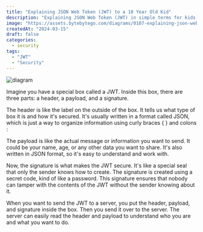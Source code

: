 ```yaml
---
title: "Explaining JSON Web Token (JWT) to a 10 Year Old Kid"
description: "Explaining JSON Web Token (JWT) in simple terms for kids."
image: "https://assets.bytebytego.com/diagrams/0107-explaining-json-web-token-jwt-to-a-10-year-old-kid.png"
createdAt: "2024-03-15"
draft: false
categories:
  - security
tags:
  - "JWT"
  - "Security"
---
```


![diagram](https://assets.bytebytego.com/diagrams/0107-explaining-json-web-token-jwt-to-a-10-year-old-kid.png)

Imagine you have a special box called a JWT. Inside this box, there are three parts: a header, a payload, and a signature.

The header is like the label on the outside of the box. It tells us what type of box it is and how it's secured. It's usually written in a format called JSON, which is just a way to organize information using curly braces { } and colons :

The payload is like the actual message or information you want to send. It could be your name, age, or any other data you want to share. It's also written in JSON format, so it's easy to understand and work with.

Now, the signature is what makes the JWT secure. It's like a special seal that only the sender knows how to create. The signature is created using a secret code, kind of like a password. This signature ensures that nobody can tamper with the contents of the JWT without the sender knowing about it.

When you want to send the JWT to a server, you put the header, payload, and signature inside the box. Then you send it over to the server. The server can easily read the header and payload to understand who you are and what you want to do.
